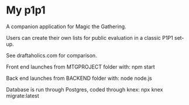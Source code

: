# My p1p1

A companion application for Magic the Gathering.

Users can create their own lists for public evaluation in a classic P1P1 set-up.

See draftaholics.com for comparison.

Front end launches from MTGPROJECT folder with:
npm start

Back end launches from BACKEND folder with:
node node.js

Database is run through Postgres, coded through knex:
npx knex migrate:latest
